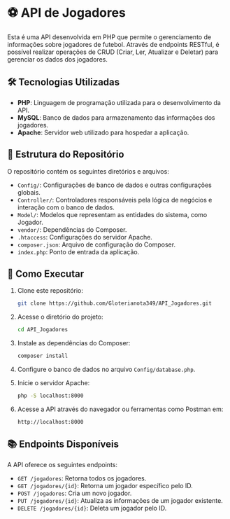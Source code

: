 # ⚽ API de Jogadores

Esta é uma API desenvolvida em PHP que permite o gerenciamento de informações sobre jogadores de futebol. Através de endpoints RESTful, é possível realizar operações de CRUD (Criar, Ler, Atualizar e Deletar) para gerenciar os dados dos jogadores.

## 🛠️ Tecnologias Utilizadas

* **PHP**: Linguagem de programação utilizada para o desenvolvimento da API.
* **MySQL**: Banco de dados para armazenamento das informações dos jogadores.
* **Apache**: Servidor web utilizado para hospedar a aplicação.

## 📁 Estrutura do Repositório

O repositório contém os seguintes diretórios e arquivos:

* `Config/`: Configurações de banco de dados e outras configurações globais.
* `Controller/`: Controladores responsáveis pela lógica de negócios e interação com o banco de dados.
* `Model/`: Modelos que representam as entidades do sistema, como Jogador.
* `vendor/`: Dependências do Composer.
* `.htaccess`: Configurações do servidor Apache.
* `composer.json`: Arquivo de configuração do Composer.
* `index.php`: Ponto de entrada da aplicação.

## 🚀 Como Executar

1. Clone este repositório:

   ```bash
   git clone https://github.com/Gloterianota349/API_Jogadores.git
   ```
2. Acesse o diretório do projeto:

   ```bash
   cd API_Jogadores
   ```
3. Instale as dependências do Composer:

   ```bash
   composer install
   ```
4. Configure o banco de dados no arquivo `Config/database.php`.
5. Inicie o servidor Apache:

   ```bash
   php -S localhost:8000
   ```
6. Acesse a API através do navegador ou ferramentas como Postman em:

   ```
   http://localhost:8000
   ```

## 📚 Endpoints Disponíveis

A API oferece os seguintes endpoints:

* `GET /jogadores`: Retorna todos os jogadores.
* `GET /jogadores/{id}`: Retorna um jogador específico pelo ID.
* `POST /jogadores`: Cria um novo jogador.
* `PUT /jogadores/{id}`: Atualiza as informações de um jogador existente.
* `DELETE /jogadores/{id}`: Deleta um jogador pelo ID.
